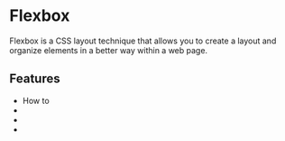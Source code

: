 # Flexbox

Flexbox is a CSS layout technique that allows you to create a layout and organize elements in a better way within a web page.

## Features

- How to 
- 
- 
- 


